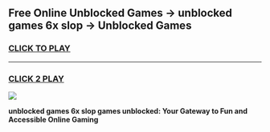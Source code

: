 
## Free Online Unblocked Games → unblocked games 6x slop → Unblocked Games
<h3>
<a href="https://premium.freeplayer.one?title=unblocked_games_6x_slop&ref=21F">CLICK TO PLAY</a></h3>
<hr>

<h3>
<a href="https://premium.freeplayer.one?title=unblocked_games_6x_slop&ref=21F">CLICK 2 PLAY</a>
  
</h3>

<a href="https://premium.freeplayer.one?title=unblocked_games_6x_slop&ref=21F/"><img src="https://clearcache.store/games.png"></a>


**unblocked games 6x slop games unblocked: Your Gateway to Fun and Accessible Online Gaming**
